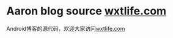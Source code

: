 # Aaron blog source [wxtlife.com](http://wxtlife.com)
Android博客的源代码，欢迎大家访问[wxtlife.com](http://wxtlife.com)
